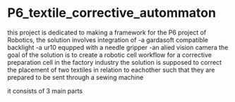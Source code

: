 # P6_textile_corrective_autommaton

this project is dedicated to making a framework for the P6 project of Robotics, 
  the solution involves integration of 
    -a gardasoft compatible backlight
    -a ur10 equpped with a needle gripper
    -an alied vision camera
  the goal of the solution is to create a robotic cell workflow for a corrective preparation cell in the factory industry
    the solution is supposed to correct the placement of two textiles in relation to eachother such that they are prepared to be sent through a sewing machine

  it consists of 3 main parts
  
    
